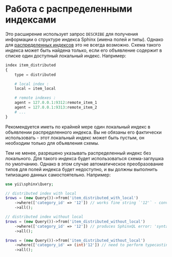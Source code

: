 Работа с распределенными индексами
================================

Это расширение использует запрос `DESCRIBE` для получения информации о структуре индекса Sphinx (имена полей и типы).
Однако для [распределенных индексов](http://sphinxsearch.com/docs/current.html#distributed) это не всегда возможно.
Схема такого индекса может быть найдена только, если его объявление содержит в списке один доступный локальный индекс.
Например:

```php
index item_distributed
{
    type = distributed

    # local index :
    local = item_local

    # remote indexes :
    agent = 127.0.0.1:9312:remote_item_1
    agent = 127.0.0.1:9313:remote_item_2
    # ...
}
```

Рекомендуется иметь по крайней мере один локальный индекс в объявлении распределенного индекса. Вы не обязаны его фактически использовать - этот локальный индекс может быть пустым, он необходим только для объявления схемы.

Тем не менее, разрешено указывать распределенный индекс без локального. Для такого индекса будет использоваться схема-заглушка по умолчанию.
Однако в этом случае автоматическое преобразование типов для полей индекса будет недоступно, и вы должны выполнить типизацию данных самостоятельно.
Например:

```php
use yii\sphinx\Query;

// distributed index with local
$rows = (new Query())->from('item_distributed_with_local')
    ->where(['category_id' => '12']) // works fine string `'12'` - converted to integer `12`
    ->all();

// distributed index without local
$rows = (new Query())->from('item_distributed_without_local')
    ->where(['category_id' => '12']) // produces SphinxQL error: 'syntax error, unexpected QUOTED_STRING, expecting CONST_INT'
    ->all();

$rows = (new Query())->from('item_distributed_without_local')
    ->where(['category_id' => (int)'12']) // need to perform typecasting
    ->all();
```
